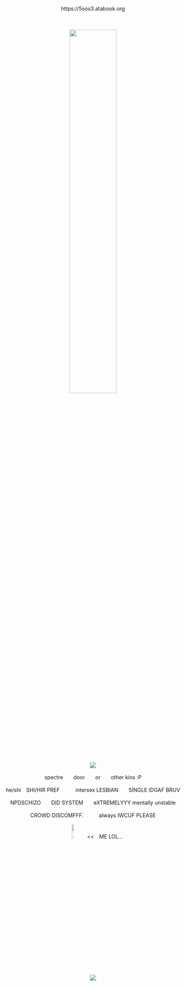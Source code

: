 <p align="center">
https://5sos3.atabook.org
</p>
　
<p align="center">
<img src="https://files.catbox.moe/p9g75n.png" width="50%" height="50%">
<p align="center">
<img src="https://komarev.com/ghpvc/?username=beansshow&label=Friensd!!!!!+HAHA&color=6e370d">
<p align="center">
spectre　　door　　or　　other kins :P
<p align="center">
he/shi　SHI/HIR PREF　　　intersex LESBIAN　　SINGLE IDGAF BRUV
<p align="center">
NPDSCHIZO　　DID SYSTEM　　eXTREMELYYY mentally unstable
<p align="center">
CROWD DISCOMFFF.　　　always IWCUF PLEASE
   　　　　　　
<p align="center">
<img src="https://files.catbox.moe/mbg3sz.png" width="10%" height="10%">　<<　ME LOL...
<p align="center">
<img src="https://hit.yhype.me/github/profile?account_id=168690679"> 
</p>
